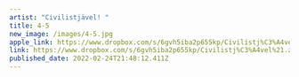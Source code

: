 ```yaml
---
artist: "Civilistjävel! "
title: 4-5
new_image: /images/4-5.jpg
apple_link: https://www.dropbox.com/s/6gvh5iba2p655kp/Civilistj%C3%A4vel%21.zip?dl=1
link: https://www.dropbox.com/s/6gvh5iba2p655kp/Civilistj%C3%A4vel%21.zip?dl=1
published_date: 2022-02-24T21:48:12.411Z
---
```

